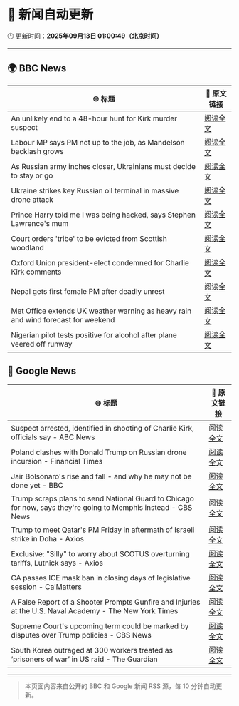# 🧠 新闻自动更新

🕒 更新时间：**2025年09月13日 01:00:49（北京时间）**

---

## 🌍 BBC News

| 🌐 标题 | 🔗 原文链接 |
|--------|-------------|
| An unlikely end to a 48-hour hunt for Kirk murder suspect | [阅读全文](https://www.bbc.com/news/articles/c784end1wxvo?at_medium=RSS&at_campaign=rss) |
| Labour MP says PM not up to the job, as Mandelson backlash grows | [阅读全文](https://www.bbc.com/news/articles/cx238pwwqg6o?at_medium=RSS&at_campaign=rss) |
| As Russian army inches closer, Ukrainians must decide to stay or go | [阅读全文](https://www.bbc.com/news/articles/cy50kk14y00o?at_medium=RSS&at_campaign=rss) |
| Ukraine strikes key Russian oil terminal in massive drone attack | [阅读全文](https://www.bbc.com/news/articles/cderllgw84ro?at_medium=RSS&at_campaign=rss) |
| Prince Harry told me I was being hacked, says Stephen Lawrence's mum | [阅读全文](https://www.bbc.com/news/articles/c4g70271ndlo?at_medium=RSS&at_campaign=rss) |
| Court orders 'tribe' to be evicted from Scottish woodland | [阅读全文](https://www.bbc.com/news/articles/c62zxjy0j91o?at_medium=RSS&at_campaign=rss) |
| Oxford Union president-elect condemned for Charlie Kirk comments | [阅读全文](https://www.bbc.com/news/articles/c04qz5lk6ggo?at_medium=RSS&at_campaign=rss) |
| Nepal gets first female PM after deadly unrest | [阅读全文](https://www.bbc.com/news/articles/c179qne0zw0o?at_medium=RSS&at_campaign=rss) |
| Met Office extends UK weather warning as heavy rain and wind forecast for weekend | [阅读全文](https://www.bbc.com/weather/articles/cpd9x525653o?at_medium=RSS&at_campaign=rss) |
| Nigerian pilot tests positive for alcohol after plane veered off runway | [阅读全文](https://www.bbc.com/news/articles/c4gq7dkx6zko?at_medium=RSS&at_campaign=rss) |

## 📰 Google News

| 🌐 标题 | 🔗 原文链接 |
|--------|-------------|
| Suspect arrested, identified in shooting of Charlie Kirk, officials say - ABC News | [阅读全文](https://news.google.com/rss/articles/CBMinwFBVV95cUxNRkY3NExPUlN3SXpfWWs2OXpMTUNJTl9fQlhJRy1pbnctTTZZVHEycm84VWh2X0hSOUlOTXZVZnhUcUl2ZHIzQmpHdUpJUmNWMWpUZzVKNDA4SDYydzdWOFNLVnp3SU5rbmtWR1psNnFJNnlVeGpsTWF5TG1nWGY4YXcxYUhobllhME1XQU9icTItRm9ZMjh4dWZjbEx5M3PSAaQBQVVfeXFMUFNBY2tiNVRCd3liWVlIS09BSFQ3WTN0bGZmc3dRbFdET0R2M19MRmhzWWpZT3ZSYVlTVERGNms2RnVGTTY4S1ZHaXlDQXVtNTNoZ2hYaGN4ZkdUR0dKQXZPQllCUkVDUXN0aGN5cmpyYXZTZllrdkxNVl9kZl9RUXB6a3lHT3BxMHp2SEV2WERFWmF6a0hNT1hpdWo1SG1FVjRfMWk?oc=5) |
| Poland clashes with Donald Trump on Russian drone incursion - Financial Times | [阅读全文](https://news.google.com/rss/articles/CBMicEFVX3lxTE4ybmo2Y1RpMkV4d25VSDhCN1lsZlpUQ3NKVlB3eVc0Y3FUMnpyeXVPWTk5eXQ3Y3cyVTR5MXJ6TE9fRVAxZG4tQXhpeWZBRzVYeTY5czVyNnctcVdOcFIxbXJ5anpqVW9LSFBLb3l1WGw?oc=5) |
| Jair Bolsonaro's rise and fall - and why he may not be done yet - BBC | [阅读全文](https://news.google.com/rss/articles/CBMiWkFVX3lxTE5tb0ZnMWxURkVMai16cDAwbHlhbTlnXzg4eVB3ZmdtS3RNUm95aHZMQUczYlFWb1NrcXRNUkw3OGtYSDdkNktfRnI3SjN5dm5lMTNFQlNOOE5qd9IBX0FVX3lxTE1USDJqSnphREFoa3o3M0lKU0ZreGJtQlk5MEdiYUh6NUxUUmd4Q0Y4dkpUZHdtbVk3NEMxc0RudThzMVJZQUhTVUV4RTU1NXI5a2kwV3ZaWmEtV19oREdF?oc=5) |
| Trump scraps plans to send National Guard to Chicago for now, says they're going to Memphis instead - CBS News | [阅读全文](https://news.google.com/rss/articles/CBMilAFBVV95cUxNVVJvS1NsX3BteERBRDFLTFhubHU2enlYcDRTMVRIQUN1YkVFWDR3dEM5TjhFNXh1S2FMXzdLelgyVk9ERHRac1E3ck9nbkt0OW8yckkySGE3dGsyRGtkLWdvc2VOUjhQMXVneXY2QzctcGRDSmFmVy1wVnpRUDZxZmVnanFVXy13YzJrUDAtdGh0VG1s?oc=5) |
| Trump to meet Qatar's PM Friday in aftermath of Israeli strike in Doha - Axios | [阅读全文](https://news.google.com/rss/articles/CBMie0FVX3lxTE00M1B1RXVSQWRQS080b0dfa2hxUzNfX2tvVWtlMEJhYkRiZDdERkJNZFUxdnRqU0xaU29oM2pQaDc0Q2tEdTZYTVpsMjVRWG9iUGtnZG9OYTY1MjNfbV9MaHMybXd6QWdQTnFlS1FvSGlVQ29kUXZ4dmRpZw?oc=5) |
| Exclusive: "Silly" to worry about SCOTUS overturning tariffs, Lutnick says - Axios | [阅读全文](https://news.google.com/rss/articles/CBMid0FVX3lxTE01VDZVSV95ZDI2cTA0YjhINkdvVWVjUEFmdmZJMGNNX1BQUEhrWEIwRkp3emY1c25RWXBwdmJ4SGpxUXFZY0V6X096bjFFMllBYmtldXd6dU5qUUhPcFBBenlQbTRZRnhuQThVWGJFb0M2RUhDTnJ3?oc=5) |
| CA passes ICE mask ban in closing days of legislative session - CalMatters | [阅读全文](https://news.google.com/rss/articles/CBMidkFVX3lxTFBrTC1kMU5OeUxJM183bVZ1T0ZfXzExamlZb0lHRGhNd0pMUEJKSVJMQTRLemYxMkhGek1iQzU4Yl9ldFU1bC1BMlBidWxOdnhIV1VTUDIyXzA5blRKajgyT0lxbW9jSlEzS25uNGs2YTNoMFVTd0E?oc=5) |
| A False Report of a Shooter Prompts Gunfire and Injuries at the U.S. Naval Academy - The New York Times | [阅读全文](https://news.google.com/rss/articles/CBMidEFVX3lxTE9nNzRNRWtzdThfaFJvMHk1NnRNRjQwTWJRd0diS0RVd2R1c2EzaGtDSTl4T25BWG0tRktFUjc2Q3RrTGxGbGl5c09hSFhza3VQYnppTXNwTDNZMFkwTVl2VGJXc1lySjdRRE1jTlNHbnRXQWtC?oc=5) |
| Supreme Court's upcoming term could be marked by disputes over Trump policies - CBS News | [阅读全文](https://news.google.com/rss/articles/CBMihwFBVV95cUxQdU91VkF4TUV5NXdtd2hkOW1odVpLaHFrbE4wbDVnRER5MVkzR1ZNUnhkeThmZjNiWDhnNEZEdWV6VURWV1hxenV5ZWNZTzU5WktfREM1SHVxMG1RYTdta0ZiYW4tTXhMSEJZRThwUGxkdEh2U19Sc0xBZy1XSm8tTjZ2SEtyQk3SAYwBQVVfeXFMUDg1Q1pLMl9CLW5MRjh0VGEtOHhUUnJtTFFuWmdlZVRCNVpPaXlVSHBLbl9YbWhXZ3c1cEdjZGktek5Qekd2ZkpqS0Fpd3BwNVFKN0g4ZUw1TUJNa3hlRUg1OUpfTEpPTHc5b2NQOFhQOHVNbGZmOTdNZGthZVFicWJWaTJmcldhbWFhUjg?oc=5) |
| South Korea outraged at 300 workers treated as ‘prisoners of war’ in US raid - The Guardian | [阅读全文](https://news.google.com/rss/articles/CBMiyAFBVV95cUxOU25RRzE5ay11bllGN2dEMWFubXlsbUFOTDdqV3MzRVYwS0QwME9jdms1ejg4dDJrejY4NXJvN1RRNGl3cXBlLUVIbTBFbmZsTUtnTjVKOU5BZU4tZy1sUWFzbGNqNklSUXQ4R2x5Q0NYOGNmbXlRcmRtdjUzUURWX2NTazFZU1NhN0VCa1hIRVR1c2NpcWlLd0JtTjg4Zlo5dUpTN1RseUVYNlloTnd1eVJOSlIzRG5hbGNFRVZWVlFUaGdPUmdJNA?oc=5) |

---
> 本页面内容来自公开的 BBC 和 Google 新闻 RSS 源，每 10 分钟自动更新。